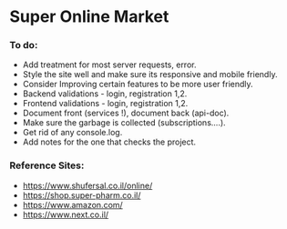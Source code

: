 # Super Online Market

### To do:

- Add treatment for most server requests, error.
- Style the site well and make sure its responsive and mobile friendly.
- Consider Improving certain features to be more user friendly.
- Backend validations - login, registration 1,2.
- Frontend validations - login, registration 1,2.
- Document front (services !), document back (api-doc).
- Make sure the garbage is collected (subscriptions....).
- Get rid of any console.log.
- Add notes for the one that checks the project.

### Reference Sites:

- https://www.shufersal.co.il/online/
- https://shop.super-pharm.co.il/
- https://www.amazon.com/
- https://www.next.co.il/
